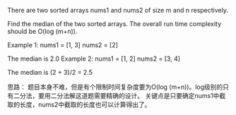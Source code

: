 There are two sorted arrays nums1 and nums2 of size m and n respectively.

Find the median of the two sorted arrays. The overall run time complexity should be O(log (m+n)).

Example 1:
nums1 = [1, 3]
nums2 = [2]

The median is 2.0
Example 2:
nums1 = [1, 2]
nums2 = [3, 4]

The median is (2 + 3)/2 = 2.5

思路：
题目本身不难，但是有个限制时间复杂度要为O(log (m+n))。log级别的只有二分法，要用二分法解这道题需要精确的设计。
关键点是只要确定nums1中截取的长度，nums2中截取的长度也可以计算得出了。
